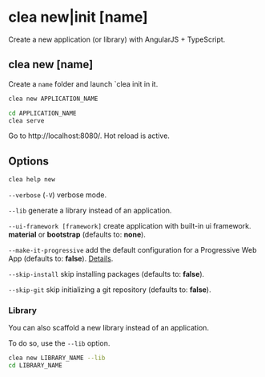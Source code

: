 # clea new|init [name]

Create a new application (or library) with AngularJS + TypeScript.

## clea new [name]

Create a `name` folder and launch `clea init in it.

```bash
clea new APPLICATION_NAME

cd APPLICATION_NAME
clea serve
```

Go to http://localhost:8080/. Hot reload is active.

## Options

```bash
clea help new
```

`--verbose` (`-V`) verbose mode.

`--lib` generate a library instead of an application.

`--ui-framework [framework]` create application with built-in ui framework. **material** or **bootstrap** (defaults to: **none**).

`--make-it-progressive` add the default configuration for a Progressive Web App (defaults to: **false**). [Details](more/make-it-progressive.md).

`--skip-install` skip installing packages (defaults to: **false**).

`--skip-git` skip initializing a git repository (defaults to: **false**).

### Library

You can also scaffold a new library instead of an application.

To do so, use the `--lib` option.

```bash
clea new LIBRARY_NAME --lib
cd LIBRARY_NAME
```
